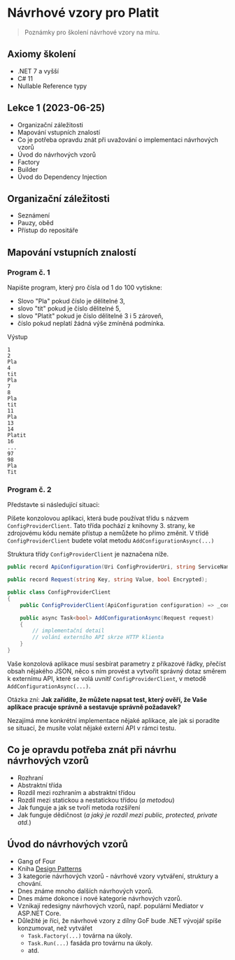 # Návrhové vzory pro Platit

> Poznámky pro školení návrhové vzory na míru.

## Axiomy školení

* .NET 7 a vyšší
* C# 11
* Nullable Reference typy

## Lekce 1 (2023-06-25)

* Organizační záležitosti
* Mapování vstupních znalostí
* Co je potřeba opravdu znát při uvažování o implementaci návrhových vzorů
* Úvod do návrhových vzorů
* Factory
* Builder
* Úvod do Dependency Injection

## Organizační záležitosti

* Seznámení
* Pauzy, oběd
* Přístup do repositáře

## Mapování vstupních znalostí

### Program č. 1

Napište program, který pro čísla od 1 do 100 vytiskne:

* Slovo "Pla" pokud číslo je dělitelné 3,
* slovo "tit" pokud je číslo dělitelné 5,
* slovo "Platit" pokud je číslo dělitelné 3 i 5 zároveň,
* číslo pokud neplatí žádná výše zmíněná podmínka.

Výstup

```log
1
2
Pla
4
tit
Pla
7
8
Pla
tit
11
Pla
13
14
Platit
16
...
97
98
Pla
Tit
```

### Program č. 2

Představte si následující situaci:

Píšete konzolovou aplikaci, která bude používat třídu s názvem `ConfigProviderClient`. Tato třída pochází z knihovny 3. strany, ke zdrojovému kódu nemáte přístup a nemůžete ho přímo změnit. V třídě `ConfigProviderClient` budete volat metodu `AddConfigurationAsync(...)`

Struktura třídy `ConfigProviderClient` je naznačena níže.

```csharp
public record ApiConfiguration(Uri ConfigProviderUri, string ServiceName, string Token);

public record Request(string Key, string Value, bool Encrypted);

public class ConfigProviderClient
{
    public ConfigProviderClient(ApiConfiguration configuration) => _configuration = configuration;

    public async Task<bool> AddConfigurationAsync(Request request)
    {
        // implementační detail
        // volání externího API skrze HTTP klienta
    }
}
```

Vaše konzolová aplikace musí sesbírat parametry z příkazové řádky, přečíst obsah nějakého JSON, něco s ním provést a vytvořit správný dotaz směrem k externímu API, které se volá uvnitř `ConfigProviderClient`, v metodě `AddConfigurationAsync(...)`.

Otázka zní: **Jak zařídíte, že můžete napsat test, který ověří, že Vaše aplikace pracuje správně a sestavuje správně požadavek?**

Nezajímá mne konkrétní implementace nějaké aplikace, ale jak si poradíte se situací, že musíte volat nějaké externí API v rámci testu.

## Co je opravdu potřeba znát při návrhu návrhových vzorů

* Rozhraní
* Abstraktní třída
* Rozdíl mezi rozhraním a abstraktní třídou
* Rozdíl mezi statickou a nestatickou třídou (_a metodou_)
* Jak funguje a jak se tvoří metoda rozšíření
* Jak funguje dědičnost (_a jaký je rozdíl mezi public, protected, private atd._)

## Úvod do návrhových vzorů

* Gang of Four
* Kniha [Design Patterns](https://www.amazon.com/Design-Patterns-Elements-Reusable-Object-Oriented/dp/0201633612)
* 3 kategorie návrhových vzorů - návrhové vzory vytváření, struktury a chování.
* Dnes známe mnoho dalších návrhových vzorů.
* Dnes máme dokonce i nové kategorie návrhových vzorů.
* Vznikají redesigny návrhových vzorů, např. populární Mediator v ASP.NET Core.
* Důležité je říci, že návrhové vzory z dílny GoF bude .NET vývojář spíše konzumovat, než vytvářet
  * `Task.Factory(...)` továrna na úkoly.
  * `Task.Run(...)` fasáda pro továrnu na úkoly.
  * atd.
